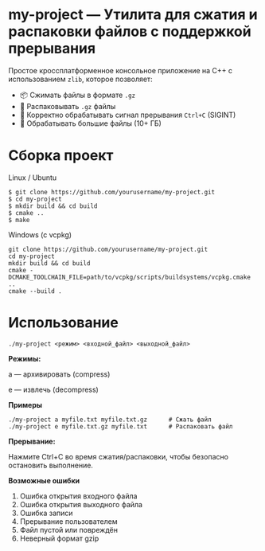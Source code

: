 # my-project — Утилита для сжатия и распаковки файлов с поддержкой прерывания

Простое кроссплатформенное консольное приложение на C++ с использованием `zlib`, которое позволяет:
- 📦 Сжимать файлы в формате `.gz`
- 📂 Распаковывать `.gz` файлы
- 🛑 Корректно обрабатывать сигнал прерывания `Ctrl+C` (SIGINT)
- 💾 Обрабатывать большие файлы (10+ ГБ)

# Сборка проект

Linux / Ubuntu
```
$ git clone https://github.com/yourusername/my-project.git
$ cd my-project
$ mkdir build && cd build
$ cmake ..
$ make
```

Windows (с vcpkg)

```
git clone https://github.com/yourusername/my-project.git
cd my-project
mkdir build && cd build
cmake -DCMAKE_TOOLCHAIN_FILE=path/to/vcpkg/scripts/buildsystems/vcpkg.cmake ..
cmake --build .
```

# Использование

```
./my-project <режим> <входной_файл> <выходной_файл>
```
**Режимы:**

a — архивировать (compress)

e — извлечь (decompress)

**Примеры**

```
./my-project a myfile.txt myfile.txt.gz      # Сжать файл
./my-project e myfile.txt.gz myfile.txt      # Распаковать файл
```
**Прерывание:**

Нажмите Ctrl+C во время сжатия/распаковки, чтобы безопасно остановить выполнение.


**Возможные ошибки**


1. Ошибка открытия входного файла
2. Ошибка открытия выходного файла
3. Ошибка записи
4. Прерывание пользователем
5. Файл пустой или повреждён
6. Неверный формат gzip





